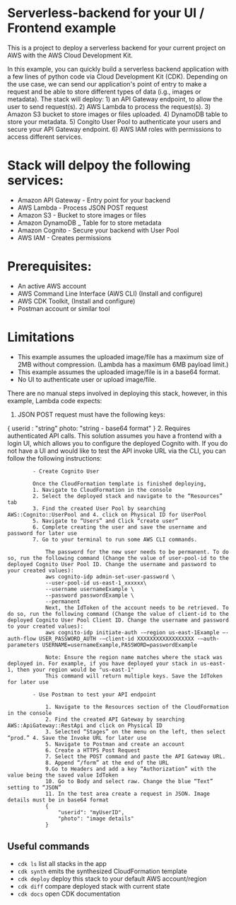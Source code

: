 # Serverless-backend for your UI / Frontend example

This is a project to deploy a serverless backend for your current project on AWS with the AWS Cloud Development Kit.



In this example, you can quickly build a serverless backend application with a few lines of python code via Cloud Development Kit (CDK). Depending on the use case, we can send our application's point of entry to make a request and be able to store different types of data (i.g., images or metadata). The stack will deploy: 1) an API Gateway endpoint, to allow the user to send request(s). 2) AWS Lambda to process the request(s). 3) Amazon S3 bucket to store images or files uploaded. 4) DynamoDB table to store your metadata. 5) Congito User Pool to authenticate your users and secure your API Gateway endpoint. 6) AWS IAM roles with permissions to access different services.


# Stack will delpoy the following services: 
- Amazon API Gateway - Entry point for your backend
- AWS Lambda - Process JSON POST request
- Amazon S3 - Bucket to store images or files 
- Amazon DynamoDB _ Table for to store metadata
- Amazon Cognito - Secure your backend with User Pool 
- AWS IAM - Creates permissions 


# Prerequisites:

* An active AWS account
* AWS Command Line Interface (AWS CLI) (Install and configure) 
* AWS CDK Toolkit, (Install and configure)
* Postman account or similar tool

# Limitations 

* This example assumes the uploaded image/file has a maximum size of 2MB without compression. (Lambda has a maximum 6MB payload limit.)
* This example assumes the uploaded image/file is in a base64 format. 
* No UI to authenticate user or upload image/file. 


There are no manual steps involved in deploying this stack, however, in this example, Lambda code expects:
1. JSON POST request must have the following keys: 

{   userid : "string"
    photo: "string - base64 format"
    }
2. Requires authenticated API calls. This solution assumes you have a frontend with a login UI, which allows you to configure the deployed Cognito with. If you do not have a UI and would like to test the API invoke URL via the CLI, you can follow the following instructions: 

            - Create Cognito User 

            Once the CloudFormation template is finished deploying, 
            1. Navigate to CloudFormation in the console
            2. Select the deployed stack and navigate to the “Resources” tab
            3. Find the created User Pool by searching AWS::Cognito::UserPool and 4. click on Physical ID for UserPool
            5. Navigate to “Users” and Click “create user”
            6. Complete creating the user and save the username and password for later use
            7. Go to your terminal to run some AWS CLI commands. 

                The password for the new user needs to be permanent. To do so, run the following command (Change the value of user-pool-id to the deployed Cognito User Pool ID. Change the username and password to your created values):
                aws cognito-idp admin-set-user-password \
                --user-pool-id us-east-1_xxxxxx\
                --username usernameExample \
                --password passwordExample \
                --permanent
                Next, the IdToken of the account needs to be retrieved. To do so, run the following command (Change the value of client-id to the deployed Cognito User Pool Client ID. Change the username and password to your created values):
                aws cognito-idp initiate-auth -—region us-east-1Example —-auth-flow USER_PASSWORD_AUTH -—client-id XXXXXXXXXXXXXXXXXX -—auth-parameters USERNAME=usernameExample,PASSWORD=passwordExample

                Note: Ensure the region name matches where the stack was deployed in. For example, if you have deployed your stack in us-east-1, then your region would be "us-east-1"   
                This command will return multiple keys. Save the IdToken for later use

            - Use Postman to test your API endpoint

                1. Navigate to the Resources section of the CloudFormation in the console
                2. Find the created API Gateway by searching AWS::ApiGateway::RestApi and click on Physical ID
                3. Selected “Stages” on the menu on the left, then select “prod.” 4. Save the Invoke URL for later use
                5. Navigate to Postman and create an account
                6. Create a HTTPS Post Request
                7. Select the POST command and paste the API Gateway URL. 
                8. Append “/form” at the end of the URL
                9.Go to Headers and add a key “Authorization” with the value being the saved value IdToken
                10. Go to Body and select raw. Change the blue “Text” setting to “JSON”
                11. In the test area create a request in JSON. Image details must be in base64 format
                {
                    "userid": "myUserID",
                    "photo": "image details"
                }



## Useful commands

 * `cdk ls`          list all stacks in the app
 * `cdk synth`       emits the synthesized CloudFormation template
 * `cdk deploy`      deploy this stack to your default AWS account/region
 * `cdk diff`        compare deployed stack with current state
 * `cdk docs`        open CDK documentation
